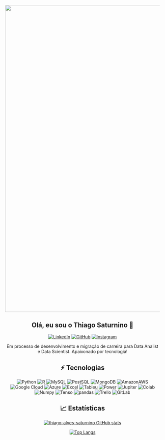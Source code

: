 <span align="center">

## <img src="https://user-images.githubusercontent.com/102863214/161394893-e945946b-f706-4e36-b841-9ba99e7cf8d3.png" width=" 1000px">

## Olá, eu sou o Thiago Saturnino 👋
   [![LinkedIn](https://img.shields.io/badge/LinkedIn-0077B5?style=for-the-badge&logo=linkedin&logoColor=white)](https://www.linkedin.com/in/thiago-saturnino/)
[![GitHub](https://img.shields.io/badge/GitHub-100000?style=for-the-badge&logo=github&logoColor=white)](https://github.com/thiago-alves-saturnino)
[![Instagram](https://img.shields.io/badge/Instagram-E4405F?style=for-the-badge&logo=instagram&logoColor=white)](https://www.instagram.com/tas_saturnino/)
   
   Em processo de desenvolvimento e migração de carreira para Data Analist e Data Scientist. Apaixonado por tecnologia!

## ⚡ Tecnologias

![Python](https://img.shields.io/badge/Python-3776AB?style=for-the-badge&logo=python&logoColor=white)
![R](https://img.shields.io/badge/R-276DC3?style=for-the-badge&logo=r&logoColor=white)
![MySQL](https://img.shields.io/badge/MySQL-00000F?style=for-the-badge&logo=mysql&logoColor=white)
![PostSQL](https://img.shields.io/badge/PostgreSQL-316192?style=for-the-badge&logo=postgresql&logoColor=white)
![MongoDB](https://img.shields.io/badge/MongoDB-4EA94B?style=for-the-badge&logo=mongodb&logoColor=white)
![AmazonAWS](https://img.shields.io/badge/Amazon_AWS-232F3E?style=for-the-badge&logo=amazon-aws&logoColor=white)
![Google Cloud](https://img.shields.io/badge/Google_Cloud-4285F4?style=for-the-badge&logo=google-cloud&logoColor=white)
![Azure](https://img.shields.io/badge/Microsoft_Azure-0089D6?style=for-the-badge&logo=microsoft-azure&logoColor=white)
![Excel](https://img.shields.io/badge/Microsoft_Excel-217346?style=for-the-badge&logo=microsoft-excel&logoColor=white)
![Tableu](https://img.shields.io/badge/Tableau-E97627?style=for-the-badge&logo=Tableau&logoColor=white)
![Power](https://img.shields.io/badge/PowerBI-F2C811?style=for-the-badge&logo=Power%20BI&logoColor=white)
![Jupiter](https://img.shields.io/badge/Jupyter-F37626.svg?&style=for-the-badge&logo=Jupyter&logoColor=white)
![Colab](https://img.shields.io/badge/Colab-F9AB00?style=for-the-badge&logo=googlecolab&color=525252)
![Numpy](https://img.shields.io/badge/Numpy-777BB4?style=for-the-badge&logo=numpy&logoColor=white)
![Tenso](https://img.shields.io/badge/TensorFlow-FF6F00?style=for-the-badge&logo=tensorflow&logoColor=white)
![pandas](https://img.shields.io/badge/Pandas-2C2D72?style=for-the-badge&logo=pandas&logoColor=white)
![Trello](https://img.shields.io/badge/Trello-0052CC?style=for-the-badge&logo=trello&logoColor=white)
![GitLab](https://img.shields.io/badge/GitHub-100000?style=for-the-badge&logo=github&logoColor=white)
   
## 📈 Estatísticas
   
[![thiago-alves-saturnino GitHub stats](https://github-readme-stats.vercel.app/api?username=thiago-alves-saturnino&show_icons=true&theme=tokyonight)](https://github.com/anuraghazra/github-readme-stats)

[![Top Langs](https://github-readme-stats.vercel.app/api/top-langs/?username=thiago-alves-saturnino&layout=compact)](https://github.com/thiago-alves-saturnino/github-readme-stats)



